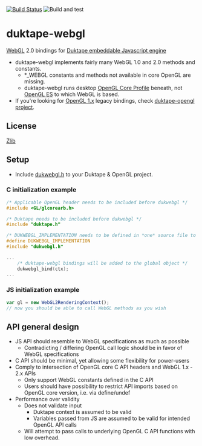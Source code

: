 [![Build Status](https://travis-ci.com/mrautio/duktape-webgl.png)](https://travis-ci.com/mrautio/duktape-webgl)
![Build and test](https://github.com/mrautio/duktape-webgl/workflows/Build%20and%20test/badge.svg)

# duktape-webgl
[WebGL](https://www.khronos.org/webgl/) 2.0 bindings for [Duktape embeddable Javascript engine](http://duktape.org)

* duktape-webgl implements fairly many WebGL 1.0 and 2.0 methods and constants.
  * \*_WEBGL constants and methods not available in core OpenGL are missing.
  * duktape-webgl runs desktop [OpenGL Core Profile](https://www.khronos.org/opengl/) beneath, not [OpenGL ES](https://www.khronos.org/opengles/) to which WebGL is based.
* If you're looking for [OpenGL 1.x](https://www.khronos.org/registry/OpenGL/specs/gl/glspec13.pdf) legacy bindings, check [duktape-opengl project](https://github.com/mrautio/duktape-opengl).

## License

[Zlib](https://github.com/mrautio/duktape-webgl/blob/master/LICENSE)

## Setup

* Include [dukwebgl.h](https://github.com/mrautio/duktape-webgl/releases) to your Duktape & OpenGL project.

### C initialization example

```C
/* Applicable OpenGL header needs to be included before dukwebgl */
#include <GL/glcorearb.h>

/* Duktape needs to be included before dukwebgl */
#include "duktape.h"

/* DUKWEBGL_IMPLEMENTATION needs to be defined in *one* source file to create the implementation. */
#define DUKWEBGL_IMPLEMENTATION 
#include "dukwebgl.h"

...
    /* duktape-webgl bindings will be added to the global object */
    dukwebgl_bind(ctx);
...
```

### JS initialization example
```js
var gl = new WebGL2RenderingContext();
// now you should be able to call WebGL methods as you wish
```

## API general design

* JS API should resemble to WebGL specifications as much as possible
  * Contradicting / differing OpenGL call logic should be in favor of WebGL specifications
* C API should be minimal, yet allowing some flexibility for power-users
* Comply to intersection of OpenGL core C API headers and WebGL 1.x - 2.x APIs
  * Only support WebGL constants defined in the C API
  * Users should have possibility to restrict API imports based on OpenGL core version, i.e. via define/undef 
* Performance over validity
  * Does not validate input
    * Duktape context is assumed to be valid
    * Variables passed from JS are assumed to be valid for intended OpenGL API calls
  * Will attempt to pass calls to underlying OpenGL C API functions with low overhead.

